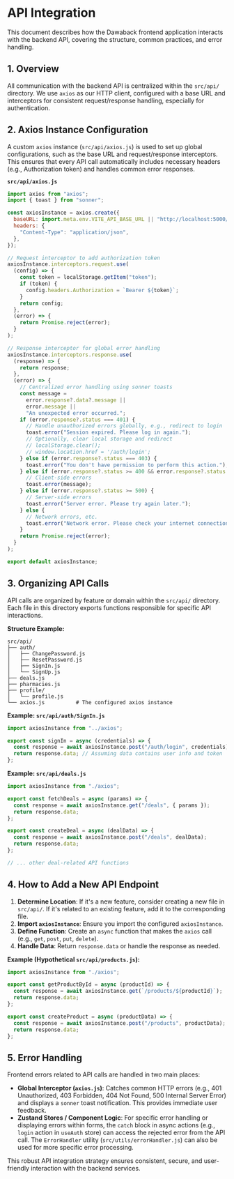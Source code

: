 # API Integration

This document describes how the Dawaback frontend application interacts with the backend API, covering the structure, common practices, and error handling.

## 1. Overview

All communication with the backend API is centralized within the `src/api/` directory. We use `axios` as our HTTP client, configured with a base URL and interceptors for consistent request/response handling, especially for authentication.

## 2. Axios Instance Configuration

A custom `axios` instance (`src/api/axios.js`) is used to set up global configurations, such as the base URL and request/response interceptors. This ensures that every API call automatically includes necessary headers (e.g., Authorization token) and handles common error responses.

**`src/api/axios.js`**

```javascript
import axios from "axios";
import { toast } from "sonner";

const axiosInstance = axios.create({
  baseURL: import.meta.env.VITE_API_BASE_URL || "http://localhost:5000/api/v1",
  headers: {
    "Content-Type": "application/json",
  },
});

// Request interceptor to add authorization token
axiosInstance.interceptors.request.use(
  (config) => {
    const token = localStorage.getItem("token");
    if (token) {
      config.headers.Authorization = `Bearer ${token}`;
    }
    return config;
  },
  (error) => {
    return Promise.reject(error);
  }
);

// Response interceptor for global error handling
axiosInstance.interceptors.response.use(
  (response) => {
    return response;
  },
  (error) => {
    // Centralized error handling using sonner toasts
    const message =
      error.response?.data?.message ||
      error.message ||
      "An unexpected error occurred.";
    if (error.response?.status === 401) {
      // Handle unauthorized errors globally, e.g., redirect to login
      toast.error("Session expired. Please log in again.");
      // Optionally, clear local storage and redirect
      // localStorage.clear();
      // window.location.href = '/auth/login';
    } else if (error.response?.status === 403) {
      toast.error("You don't have permission to perform this action.");
    } else if (error.response?.status >= 400 && error.response?.status < 500) {
      // Client-side errors
      toast.error(message);
    } else if (error.response?.status >= 500) {
      // Server-side errors
      toast.error("Server error. Please try again later.");
    } else {
      // Network errors, etc.
      toast.error("Network error. Please check your internet connection.");
    }
    return Promise.reject(error);
  }
);

export default axiosInstance;
```

## 3. Organizing API Calls

API calls are organized by feature or domain within the `src/api/` directory. Each file in this directory exports functions responsible for specific API interactions.

**Structure Example:**

```
src/api/
├── auth/
│   ├── ChangePassword.js
│   ├── ResetPassword.js
│   ├── SignIn.js
│   └── SignUp.js
├── deals.js
├── pharmacies.js
├── profile/
│   └── profile.js
└── axios.js          # The configured axios instance
```

**Example: `src/api/auth/SignIn.js`**

```javascript
import axiosInstance from "../axios";

export const signIn = async (credentials) => {
  const response = await axiosInstance.post("/auth/login", credentials);
  return response.data; // Assuming data contains user info and token
};
```

**Example: `src/api/deals.js`**

```javascript
import axiosInstance from "./axios";

export const fetchDeals = async (params) => {
  const response = await axiosInstance.get("/deals", { params });
  return response.data;
};

export const createDeal = async (dealData) => {
  const response = await axiosInstance.post("/deals", dealData);
  return response.data;
};

// ... other deal-related API functions
```

## 4. How to Add a New API Endpoint

1.  **Determine Location**: If it's a new feature, consider creating a new file in `src/api/`. If it's related to an existing feature, add it to the corresponding file.
2.  **Import `axiosInstance`**: Ensure you import the configured `axiosInstance`.
3.  **Define Function**: Create an `async` function that makes the `axios` call (e.g., `get`, `post`, `put`, `delete`).
4.  **Handle Data**: Return `response.data` or handle the response as needed.

**Example (Hypothetical `src/api/products.js`):**

```javascript
import axiosInstance from "./axios";

export const getProductById = async (productId) => {
  const response = await axiosInstance.get(`/products/${productId}`);
  return response.data;
};

export const createProduct = async (productData) => {
  const response = await axiosInstance.post("/products", productData);
  return response.data;
};
```

## 5. Error Handling

Frontend errors related to API calls are handled in two main places:

- **Global Interceptor (`axios.js`)**: Catches common HTTP errors (e.g., 401 Unauthorized, 403 Forbidden, 404 Not Found, 500 Internal Server Error) and displays a `sonner` toast notification. This provides immediate user feedback.
- **Zustand Stores / Component Logic**: For specific error handling or displaying errors within forms, the `catch` block in async actions (e.g., `login` action in `useAuth` store) can access the rejected error from the API call. The `ErrorHandler` utility (`src/utils/errorHandler.js`) can also be used for more specific error processing.

This robust API integration strategy ensures consistent, secure, and user-friendly interaction with the backend services.
